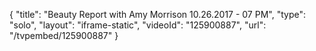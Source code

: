 {
    "title": "Beauty Report with Amy Morrison 10.26.2017 - 07 PM",
    "type": "solo",
    "layout": "iframe-static",
    "videoId": "125900887",
    "url": "\/tvpembed\/125900887"
}